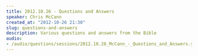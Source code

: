 ```yaml
--- 
title: 2012.10.26 - Questions and Answers
speaker: Chris McCann
created_at: "2012-10-26 21:30"
slug: questions-and-answers
description: Various questions and answers from the Bible
audio: 
- /audio/questions/sessions/2012.10.26_McCann_-_Questions_and_Answers.yaml
---
```

